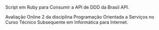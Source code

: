 Script em Ruby para Consumir a API de DDD da Brasil API.

Avaliação Online 2 da disciplina Programação Orientada a Serviços no Curso Técnico Subsequente em Informática para Internet.
